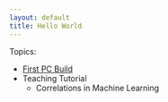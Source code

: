 ```yaml
---
layout: default
title: Hello World
---
```


Topics:
* [First PC Build](first_pc_build.md)
* Teaching Tutorial
    * Correlations in Machine Learning
